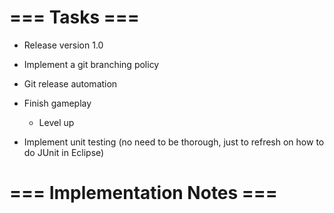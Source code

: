 # === Tasks ===
* Release version 1.0
* Implement a git branching policy
* Git release automation

* Finish gameplay
    * Level up

* Implement unit testing (no need to be thorough, just to refresh on how to do JUnit in Eclipse)

# === Implementation Notes ===


